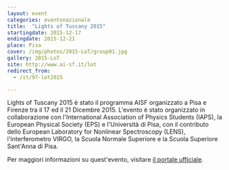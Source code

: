 ```yaml
---
layout: event
categories: eventonazionale
title:  "Lights of Tuscany 2015"
startingdate: 2015-12-17
endingdate: 2015-12-21
place: Pisa
cover: /img/photos/2015-LoT/group01.jpg
gallery: 2015-LoT
site: http://www.ai-sf.it/lot
redirect_from:
  - /it/97-lot2015

---
```


Lights of Tuscany 2015 è stato il programma AISF organizzato a Pisa e Firenze tra il 17 ed il 21 Dicembre 2015. L'evento è stato organizzato in collaborazione con l'International Association of Physics Students (IAPS), la European Physical Society (EPS) e l'Università di Pisa, con il contributo dello European Laboratory for Nonlinear Spectroscopy (LENS), l'interferometro VIRGO, la Scuola Normale Superiore e la Scuola Superiore Sant'Anna di Pisa.

Per maggiori informazioni su quest'evento, visitare [il portale ufficiale](http://www.ai-sf.it/lot).
